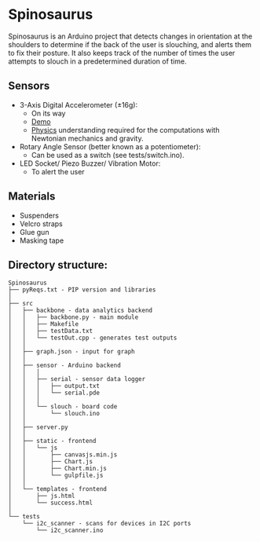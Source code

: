 # Spinosaurus
Spinosaurus is an Arduino project that detects changes in orientation at the shoulders to determine if the back of the user is slouching, and alerts them to fix their posture. It also keeps track of the number of times the user attempts to slouch in a predetermined duration of time.

## Sensors
* 3-Axis Digital Accelerometer (±16g):  
  * On its way
  * [Demo](https://github.com/Seeed-Studio/Accelerometer_ADXL345)
  * [Physics](http://www.seeedstudio.com/wiki/Grove_-_3-Axis_Digital_Accelerometer(%C2%B11.5g)#Reference) understanding required for the computations with Newtonian mechanics and gravity.
* Rotary Angle Sensor (better known as a potentiometer):
  * Can be used as a switch (see tests/switch.ino).
* LED Socket/ Piezo Buzzer/ Vibration Motor:
  * To alert the user

## Materials
- Suspenders
- Velcro straps
- Glue gun
- Masking tape

## Directory structure:

```
Spinosaurus
├── pyReqs.txt - PIP version and libraries
│
├── src
│   ├── backbone - data analytics backend
│   │   ├── backbone.py - main module
│   │   ├── Makefile
│   │   ├── testData.txt
│   │   └── testOut.cpp - generates test outputs
│   │
│   ├── graph.json - input for graph
│   │
│   ├── sensor - Arduino backend
│   │   │
│   │   ├── serial - sensor data logger
│   │   │   ├── output.txt
│   │   │   └── serial.pde
│   │   │
│   │   └── slouch - board code
│   │       └── slouch.ino
│   │
│   ├── server.py
│   │
│   ├── static - frontend
│   │   └── js
│   │       ├── canvasjs.min.js
│   │       ├── Chart.js
│   │       ├── Chart.min.js
│   │       └── gulpfile.js
│   │
│   └── templates - frontend
│       ├── js.html
│       └── success.html
│
└── tests
    └── i2c_scanner - scans for devices in I2C ports
        └── i2c_scanner.ino

```